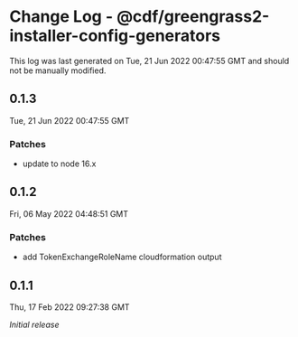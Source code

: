 # Change Log - @cdf/greengrass2-installer-config-generators

This log was last generated on Tue, 21 Jun 2022 00:47:55 GMT and should not be manually modified.

## 0.1.3

Tue, 21 Jun 2022 00:47:55 GMT

### Patches

- update to node 16.x

## 0.1.2

Fri, 06 May 2022 04:48:51 GMT

### Patches

- add TokenExchangeRoleName cloudformation output

## 0.1.1

Thu, 17 Feb 2022 09:27:38 GMT

_Initial release_
